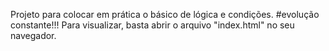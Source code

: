 Projeto para colocar em prática o básico de lógica e condições.
#evolução constante!!!
Para visualizar, basta abrir o arquivo "index.html" no seu navegador.

